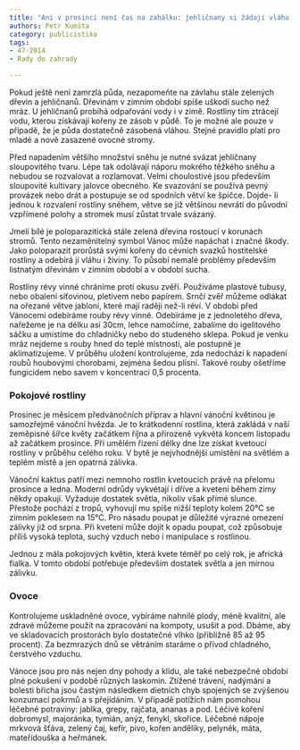```yaml
---
title: "Ani v prosinci není čas na zahálku: jehličnany si žádají vláhu, dřeviny chráníme proti okusu"
authors: Petr Kumšta
category: publicistika
tags: 
- 47-2014
- Rady do zahrady

---
```

Pokud ještě není zamrzlá půda, nezapomeňte na závlahu stále zelených dřevin a jehličnanů. Dřevinám v zimním období spíše uškodí sucho než mráz. U jehličnanů probíhá odpařování vody i v zimě. Rostliny tím ztrácejí vodu, kterou získávají kořeny ze zásob v půdě. To je možné ale pouze v případě, že je půda dostatečně zásobená vláhou. Stejné pravidlo platí pro mladé a nově zasazené ovocné stromy.

Před napadením většího množství sněhu je nutné svázat jehličnany sloupovitého tvaru. Lépe tak odolávají náporu mokrého těžkého sněhu a nebudou se rozvalovat a rozlamovat. Velmi choulostivé jsou především sloupovité kultivary jalovce obecného. Ke svazování se používá pevný provázek nebo drát a postupuje se od spodních větví ke špičce. Dojde- li jednou k rozvalení rostliny sněhem, větve se již většinou nevrátí do původní vzpřímené polohy a stromek musí zůstat trvale svázaný. 

Jmelí bílé je poloparazitická stále zelená dřevina rostoucí v korunách stromů. Tento nezaměnitelný symbol Vánoc může napáchat i značné škody. Jako poloparazit prorůstá svými kořeny do cévních svazků hostitelské rostliny a odebírá jí vláhu i živiny. To působí nemalé problémy především listnatým dřevinám v zimním období a v období sucha. 

Rostliny révy vinné chráníme proti okusu zvěří. Používáme plastové tubusy, nebo obalení síťovinou, pletivem nebo papírem. Srnčí zvěř můžeme odlákat na ořezané větve jabloní, které mají raději než-li réví. V období před Vánocemi odebíráme rouby révy vinné. Odebíráme je z jednoletého dřeva, nařežeme je na délku asi 30cm, lehce namočíme, zabalíme do igelitového sáčku a umístíme do chladničky nebo do studeného sklepa. Pokud je venku mráz nejdeme s rouby hned do teplé místnosti, ale postupně je aklimatizujeme. V průběhu uložení kontrolujeme, zda nedochází k napadení roubů houbovými chorobami, zejména šedou plísní. Takové rouby ošetříme fungicidem nebo savem v koncentraci 0,5 procenta.

### Pokojové rostliny

Prosinec je měsícem předvánočních příprav a hlavní vánoční květinou je samozřejmě vánoční hvězda. Je to krátkodenní rostlina, která zakládá v naší zeměpisné šířce květy začátkem října a přirozeně vykvétá koncem listopadu až začátkem prosince. Při umělém řízení délky dne lze získat kvetoucí rostliny v průběhu celého roku. V bytě je nejvhodnější umístění na světlém a teplém místě a jen opatrná zálivka.

Vánoční kaktus patří mezi nemnoho rostlin kvetoucích právě na přelomu prosince a ledna. Moderní odrůdy vykvétají i dříve a kvetení během zimy někdy  opakují. Vyžaduje dostatek světla, nikoliv však přímé slunce. Přestože pochází z tropů, vyhovují mu spíše nižší teploty kolem 20°C se zimním poklesem na 15°C. Pro násadu poupat je důležité výrazné omezení zálivky již od srpna. Při kvetení může dojít k opadu poupat, což způsobuje příliš vysoká teplota, suchý vzduch nebo i manipulace s rostlinou.

Jednou z mála pokojových  květin, která kvete téměř po celý rok, je africká fialka. V tomto období potřebuje především dostatek světla a jen mírnou zálivku.

### Ovoce

Kontrolujeme uskladněné ovoce, vybíráme nahnilé plody, méně kvalitní, ale zdravé můžeme použít na zpracování na kompoty, usušit a pod. Dbáme, aby ve skladovacích prostorách bylo dostatečné vlhko (přibližně 85 až 95 procent). Za bezmrazých dnů se větráním staráme o přívod chladného, čerstvého vzduchu.

Vánoce jsou pro nás nejen dny pohody a klidu, ale také nebezpečné období plné pokušení v podobě různých laskomin. Ztížené trávení, nadýmání a bolesti břicha jsou častým následkem dietních chyb spojených se zvýšenou konzumací pokrmů a s přejídáním. V případě potížích nám pomohou léčebné potraviny: jablka, grepy, rajčata, ananas a pod. Léčivé koření dobromysl, majoránka, tymián, anýz, fenykl, skořice. Léčebné nápoje mrkvová šťáva, zelený čaj, kefír, pivo, kořen anděliky, pelyněk, máta, mateřídouška a heřmánek.
